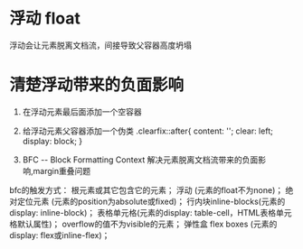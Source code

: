 # 浮动 float
浮动会让元素脱离文档流，间接导致父容器高度坍塌

# 清楚浮动带来的负面影响
1. 在浮动元素最后面添加一个空容器<div style="clear: left;"></div>

2. 给浮动元素父容器添加一个伪类
        .clearfix::after{
            content: '';
            clear: left;
            display: block;
        }

3. BFC -- Block Formatting Context
解决元素脱离文档流带来的负面影响,margin重叠问题

bfc的触发方式：
   根元素或其它包含它的元素；
   浮动 (元素的float不为none)；
   绝对定位元素 (元素的position为absolute或fixed)；
   行内块inline-blocks(元素的 display: inline-block)；
   表格单元格(元素的display: table-cell，HTML表格单元格默认属性)；
   overflow的值不为visible的元素；
   弹性盒 flex boxes (元素的display: flex或inline-flex)；


